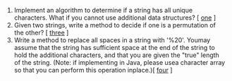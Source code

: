 1.  Implement an algorithm to determine if a string has all unique characters. What if you cannot use additional data structures? [ [one][1] ]
2.  Given two strings, write a method to decide if one is a permutation of the other? [ [three][3] ]
3.  Write a method to replace all spaces in a string with '%20'. Youmay assume that the string has sufficient space at the end of the string to hold the additional characters, and that you are given the "true" length of the string. (Note: if implementing in Java, please usea character array so that you can perform this operation inplace.)[ [four][4] ]

[1]:https://github.com/inadram/CrackingCode/tree/master/src/main/dataStructures/arraysAndStrings/one
[3]:https://github.com/inadram/CrackingCode/tree/master/src/main/dataStructures/arraysAndStrings/three
[4]:https://github.com/inadram/CrackingCode/tree/master/src/main/dataStructures/arraysAndStrings/Four
